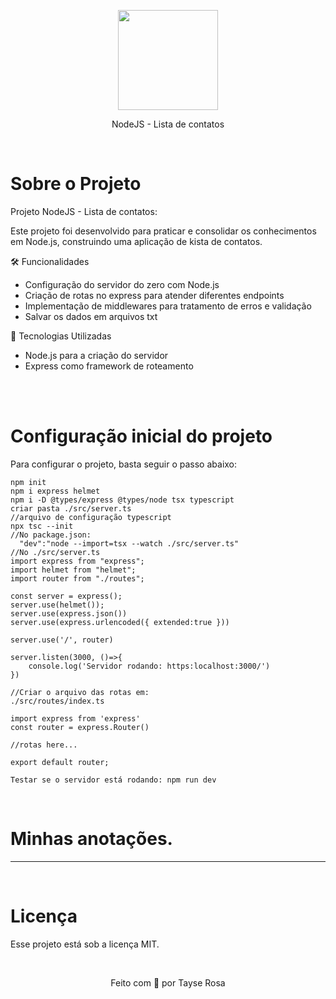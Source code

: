 <p align="center">
  <img src="https://brandslogos.com/wp-content/uploads/images/large/nodejs-logo.png" width="160">
</p>
<p align="center">
 NodeJS - Lista de contatos
</p>

<br>
<h1>Sobre o Projeto</h1>
<p>Projeto NodeJS - Lista de contatos:</p>
<p>Este projeto foi desenvolvido para praticar e consolidar os conhecimentos em Node.js, construindo uma aplicação de kista de contatos.</p>


<p>🛠️ Funcionalidades</p>

<ul>
    <li>Configuração do servidor do zero com Node.js</li>
    <li>Criação de rotas no express para atender diferentes endpoints</li>
    <li>Implementação de middlewares para tratamento de erros e validação</li>
    <li>Salvar os dados em arquivos txt</li>    
</ul>

<p>🚀 Tecnologias Utilizadas </p>
<ul>
    <li>Node.js para a criação do servidor</li>
    <li>Express como framework de roteamento</li>
</ul>
<br>

<br>
<h1>Configuração inicial do projeto</h1>
<p>Para configurar o projeto, basta seguir o passo abaixo:</p>

```
npm init
npm i express helmet
npm i -D @types/express @types/node tsx typescript
criar pasta ./src/server.ts
//arquivo de configuração typescript
npx tsc --init 
//No package.json:
  "dev":"node --import=tsx --watch ./src/server.ts"
//No ./src/server.ts
import express from "express";
import helmet from "helmet";
import router from "./routes";

const server = express();
server.use(helmet());
server.use(express.json())
server.use(express.urlencoded({ extended:true }))

server.use('/', router)

server.listen(3000, ()=>{
    console.log('Servidor rodando: https:localhost:3000/')
})

//Criar o arquivo das rotas em:
./src/routes/index.ts

import express from 'express'
const router = express.Router()

//rotas here...

export default router;

Testar se o servidor está rodando: npm run dev
```
<br>

<h1>Minhas anotações.</h1>

---
<br>

<h1>Licença</h1>
<p>Esse projeto está sob a licença MIT.</p>
<br>
<p align="center">Feito com 💜 por Tayse Rosa</p>
